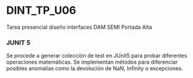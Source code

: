 # DINT_TP_U06
Tarea presencial diseño interfaces DAM SEMI Portada Alta

### JUNIT 5
Se procede a generar colección de test en JUnit5 para probar diferentes operaciones matemáticas. Se implementan métodos para diferenciar posibles anomalías como la devolución de NaN, Infinity o excepciones.
